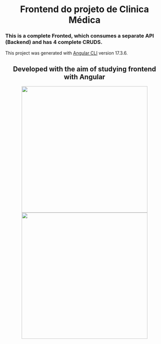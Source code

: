 <div align="center">
  <h1>Frontend do projeto de Clinica Médica</h1>
</div>

### This is a complete Fronted, which consumes a separate API (Backend) and has 4 complete CRUDS.

This project was generated with [Angular CLI](https://github.com/angular/angular-cli) version 17.3.6.
<div align="center">
  <h2>Developed with the aim of studying frontend with Angular</h2>
</div>
<div align="center">
  <img width="400px" src="https://github.com/AugustoOmena/FRONTEND_Clinica_Medica/assets/122471298/c3715d57-ad27-4905-ae02-e67350554c5f">
</div>
<div align="center">
  <img width="400px" src="https://github.com/AugustoOmena/FRONTEND_Clinica_Medica/assets/122471298/e3e54692-ee58-401e-a4dd-ec9229cfb2db">
</div>
